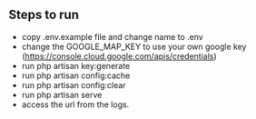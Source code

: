 ## Steps to run

 - copy .env.example file and change name to .env
 - change the GOOGLE_MAP_KEY to use your own google key (https://console.cloud.google.com/apis/credentials)
 - run php artisan key:generate
 - run php artisan config:cache
 - run php artisan config:clear
 - run php artisan serve
 - access the url from the logs.
